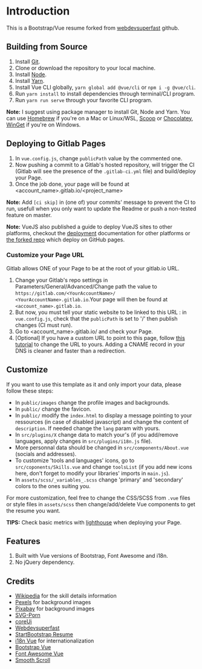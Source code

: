 # Introduction

This is a Bootstrap/Vue resume forked from [webdevsuperfast](https://github.com/webdevsuperfast/startbootstrap-resume-vue) github.

## Building from Source

1. Install [Git](https://git-scm.com/).
2. Clone or download the repository to your local machine.
3. Install [Node](https://nodejs.org/en/).
4. Install [Yarn](https://yarnpkg.org).
5. Install Vue CLI globally, `yarn global add @vue/cli` or `npm i -g @vue/cli`.
6. Run `yarn install` to install dependencies through terminal/CLI program.
7. Run `yarn run serve` through your favorite CLI program.

 **Note:** I suggest using package manager to install Git, Node and Yarn. You can use [Homebrew](httsp://brew.sh) if you're on a Mac or Linux/WSL, [Scoop](https://scoop.sh) or [Chocolatey](https://chocolatey.org/), [WinGet](https://docs.microsoft.com/en-us/windows/package-manager/) if you're on Windows.

## Deploying to Gitlab Pages

1. In `vue.config.js`, change `publicPath` value by the commented one.
2. Now pushing a commit to a Gitlab's hosted repository, will trigger the CI (Gitlab will see the presence of the `.gitlab-ci.yml` file) and build/deploy your Page.
3. Once the job done, your page will be found at <account_name>.gitlab.io/<project_name>

**Note:** Add `[ci skip]` in (one of) your commits' message to prevent the CI to run, usefull when you only want to update the Readme or push a non-tested feature on master.

**Note:** VueJS also published a guide to deploy VueJS sites to other platforms, checkout the [deployment](https://cli.vuejs.org/guide/deployment.html) documentation for other platforms or [the forked repo](https://github.com/webdevsuperfast/startbootstrap-resume-vue) which deploy on GitHub pages.

### Customize your Page URL

Gitlab allows ONE of your Page to be at the root of your gitlab.io URL.

1. Change your Gitlab's repo settings in Parameters/General/Advanced/Change path the value
to `https://gitlab.com/<YourAccountName>/ <YourAccountName>.gitlab.io`.Your page will then be found at `<account_name>.gitlab.io`.
2. But now, you must tell your static website to be linked to this URL : in `vue.config.js`, check that the `publicPath` is set to '/'
then publish changes (CI must run).
3. Go to <account_name>.gitlab.io/ and check your Page.
4. [Optional] If you have a custom URL to point to this page, follow [this tutorial](https://gitlab.com/help/user/project/pages/custom_domains_ssl_tls_certification/index.md) to change the URL to yours. Adding a CNAME record in your DNS is cleaner and faster than a redirection.

## Customize
If you want to use this template as it and only import your data, please follow these steps:

* In `public/images` change the profile images and backgrounds.
* In `public/` change the favicon.
* In `public/` modify the `index.html` to display a message pointing to your ressources (in case of disabled javascript) and change the content of `description`. If needed change the `lang` param with yours.
* In `src/plugins/X` change data to match your's (if you add/remove languages, apply changes in `src/plugins/i18n.js` file).
* More personnal data should be changed in `src/components/About.vue` (socials and addresses).
* To customize 'tools and languages' icons, go to `src/coponents/Skills.vue` and change `toolsList` (if you add new icons here, don't forget to modify your libraries' imports in `main.js`).
* In `assets/scss/_variables_.scss` change 'primary' and 'secondary' colors to the ones suiting you.

For more customization, feel free to change the CSS/SCSS from `.vue` files or style files in `assets/scss` then change/add/delete Vue components to get the resume you want.

**TIPS:** Check basic metrics with [lighthouse](https://web.dev/measure/) when deploying your Page.

## Features

1. Built with Vue versions of Bootstrap, Font Awesome and i18n.
2. No jQuery dependency.

## Credits

* [Wikipedia](https://fr.wikipedia.org/) for the skill details information
* [Pexels](https://www.pexels.com) for background images
* [Pixabay](https://pixabay.com) for background images
* [SVG-Porn](https://github.com/gilbarbara/logos)
* [coreUi](https://github.com/coreui/coreui-icons)
* [Webdevsuperfast](https://github.com/webdevsuperfast/startbootstrap-resume-vue)
* [StartBootstrap Resume](https://github.com/BlackrockDigital/startbootstrap-resume)
* [i18n Vue](https://kazupon.github.io/vue-i18n/introduction.html) for internationalization
* [Bootstrap Vue](https://bootstrap-vue.js.org/)
* [Font Awesome Vue](https://github.com/FortAwesome/vue-fontawesome)
* [Smooth Scroll](https://github.com/cferdinandi/smooth-scroll)